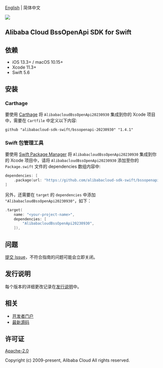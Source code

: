 [English](README.md) | 简体中文

![](https://aliyunsdk-pages.alicdn.com/icons/AlibabaCloud.svg)

## Alibaba Cloud BssOpenApi SDK for Swift

## 依赖

- iOS 13.3+ / macOS 10.15+
- Xcode 11.3+
- Swift 5.6

## 安装

### Carthage

要使用 [Carthage](https://github.com/Carthage/Carthage) 将 `AlibabacloudBssOpenApi20230930` 集成到你的 Xcode 项目中，需要在 `Cartfile` 中定义以下内容:

```ogdl
github "alibabacloud-sdk-swift/bssopenapi-20230930" "1.4.1"
```

### Swift 包管理工具

要使用 [Swift Package Manager](https://swift.org/package-manager/) 将 `AlibabacloudBssOpenApi20230930` 集成到你的 Xcode 项目中，请将 `AlibabacloudBssOpenApi20230930` 添加至你的 `Package.swift` 文件的 dependencies 数组内容中:

```swift
dependencies: [
    .package(url: "https://github.com/alibabacloud-sdk-swift/bssopenapi-20230930.git", from: "1.4.1")
]
```

另外，还需要在 `target` 的 `dependencies` 中添加 `"AlibabacloudBssOpenApi20230930"`，如下：

```swift
.target(
    name: "<your-project-name>",
    dependencies: [
        "AlibabacloudBssOpenApi20230930",
    ]),
```

## 问题

[提交 Issue](https://github.com/alibabacloud-sdk-swift/bssopenapi-20230930/issues/new)，不符合指南的问题可能会立即关闭。

## 发行说明

每个版本的详细更改记录在[发行说明](./ChangeLog.txt)中。

## 相关

* [开发者门户](https://next.api.aliyun.com/home)
* [最新源码](https://github.com/alibabacloud-sdk-swift/bssopenapi-20230930)

## 许可证

[Apache-2.0](http://www.apache.org/licenses/LICENSE-2.0)

Copyright (c) 2009-present, Alibaba Cloud All rights reserved.
